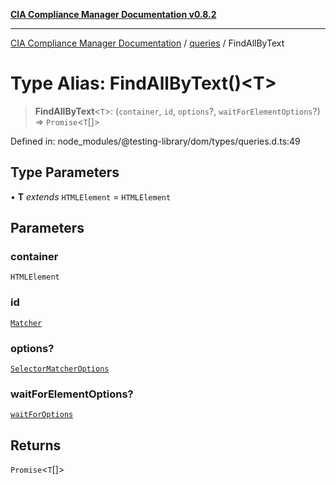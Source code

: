 [**CIA Compliance Manager Documentation v0.8.2**](../../../README.md)

***

[CIA Compliance Manager Documentation](../../../globals.md) / [queries](../README.md) / FindAllByText

# Type Alias: FindAllByText()\<T\>

> **FindAllByText**\<`T`\>: (`container`, `id`, `options`?, `waitForElementOptions`?) => `Promise`\<`T`[]\>

Defined in: node\_modules/@testing-library/dom/types/queries.d.ts:49

## Type Parameters

• **T** *extends* `HTMLElement` = `HTMLElement`

## Parameters

### container

`HTMLElement`

### id

[`Matcher`](../../../type-aliases/Matcher.md)

### options?

[`SelectorMatcherOptions`](../../queryHelpers/interfaces/SelectorMatcherOptions.md)

### waitForElementOptions?

[`waitForOptions`](../../../interfaces/waitForOptions.md)

## Returns

`Promise`\<`T`[]\>
